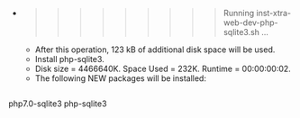 * >>>>>>>>> Running inst-xtra-web-dev-php-sqlite3.sh ...
  * After this operation, 123 kB of additional disk space will be used.
  * Install php-sqlite3.
  * Disk size = 4466640K. Space Used = 232K. Runtime = 00:00:00:02.
  * The following NEW packages will be installed:
  ```bash
php7.0-sqlite3 php-sqlite3
  ```
